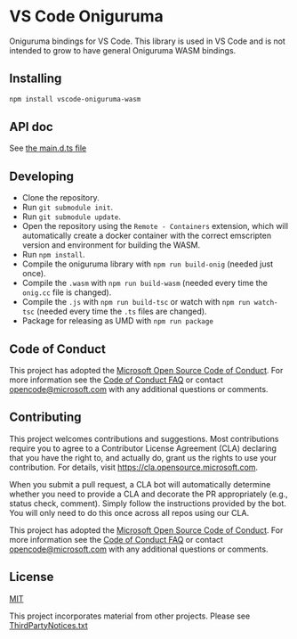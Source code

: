 # VS Code Oniguruma

Oniguruma bindings for VS Code. This library is used in VS Code and is not intended to grow to have general Oniguruma WASM bindings.

## Installing

```sh
npm install vscode-oniguruma-wasm
```

## API doc

See [the main.d.ts file](./main.d.ts)

## Developing

* Clone the repository.
* Run `git submodule init`.
* Run `git submodule update`.
* Open the repository using the `Remote - Containers` extension, which will automatically create a docker container with the correct emscripten version and environment for building the WASM.
* Run `npm install`.
* Compile the oniguruma library with `npm run build-onig` (needed just once).
* Compile the `.wasm` with `npm run build-wasm` (needed every time the `onig.cc` file is changed).
* Compile the `.js` with `npm run build-tsc` or watch with `npm run watch-tsc` (needed every time the `.ts` files are changed).
* Package for releasing as UMD with `npm run package`

## Code of Conduct

This project has adopted the [Microsoft Open Source Code of Conduct](https://opensource.microsoft.com/codeofconduct/). For more information see the [Code of Conduct FAQ](https://opensource.microsoft.com/codeofconduct/faq/) or contact [opencode@microsoft.com](mailto:opencode@microsoft.com) with any additional questions or comments.

## Contributing

This project welcomes contributions and suggestions.  Most contributions require you to agree to a
Contributor License Agreement (CLA) declaring that you have the right to, and actually do, grant us
the rights to use your contribution. For details, visit https://cla.opensource.microsoft.com.

When you submit a pull request, a CLA bot will automatically determine whether you need to provide
a CLA and decorate the PR appropriately (e.g., status check, comment). Simply follow the instructions
provided by the bot. You will only need to do this once across all repos using our CLA.

This project has adopted the [Microsoft Open Source Code of Conduct](https://opensource.microsoft.com/codeofconduct/).
For more information see the [Code of Conduct FAQ](https://opensource.microsoft.com/codeofconduct/faq/) or
contact [opencode@microsoft.com](mailto:opencode@microsoft.com) with any additional questions or comments.

## License
[MIT](https://github.com/microsoft/vscode-oniguruma/blob/master/LICENSE)

This project incorporates material from other projects. Please see [ThirdPartyNotices.txt](https://github.com/microsoft/vscode-oniguruma/blob/master/ThirdPartyNotices.txt)

